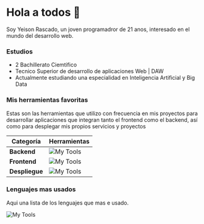 # Hola a todos 👋

Soy Yeison Rascado, un joven programadror de 21 anos, interesado en el mundo del desarrollo web.

### Estudios

- 2 Bachillerato Ciemtifico
- Tecnico Superior de desarrollo de aplicaciones Web | DAW
- Actualmente estudiando una especialidad en Inteligencia Artificial y Big Data

### Mis herramientas favoritas

Estas son las herramientas que utilizo con frecuencia en mis proyectos para desarrollar aplicaciones que integran tanto el frontend como el backend, así como para desplegar mis propios servicios y proyectos

| Categoría | Herramientas                                                                 |
|-----------|-----------------------------------------------------------------------------|
| **Backend** | ![My Tools](https://skillicons.dev/icons?i=fastapi,postman)               |
| **Frontend**| ![My Tools](https://skillicons.dev/icons?i=react,vue,vite,tailwind,bootstrap) |
| **Despliegue** | ![My Tools](https://skillicons.dev/icons?i=docker)                       |


### Lenguajes mas usados

Aqui una lista de los lenguajes que mas e usado.

![My Tools](https://skillicons.dev/icons?i=python,java,js,ts,php)